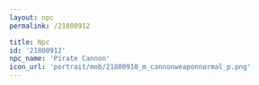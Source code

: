```yaml
---
layout: npc
permalink: /21800912

title: Npc
id: '21800912'
npc_name: 'Pirate Cannon'
icon_url: 'portrait/mob/21800910_m_cannonweaponnormal_p.png'
---
```

